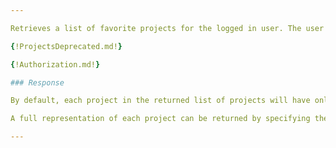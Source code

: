 ```yaml
---

Retrieves a list of favorite projects for the logged in user. The user is determined by the authentication token.

{!ProjectsDeprecated.md!}

{!Authorization.md!}

### Response

By default, each project in the returned list of projects will have only the project id, display name and project number.

A full representation of each project can be returned by specifying the *prefer* header that includes a value of *return=representation*.

---
```

